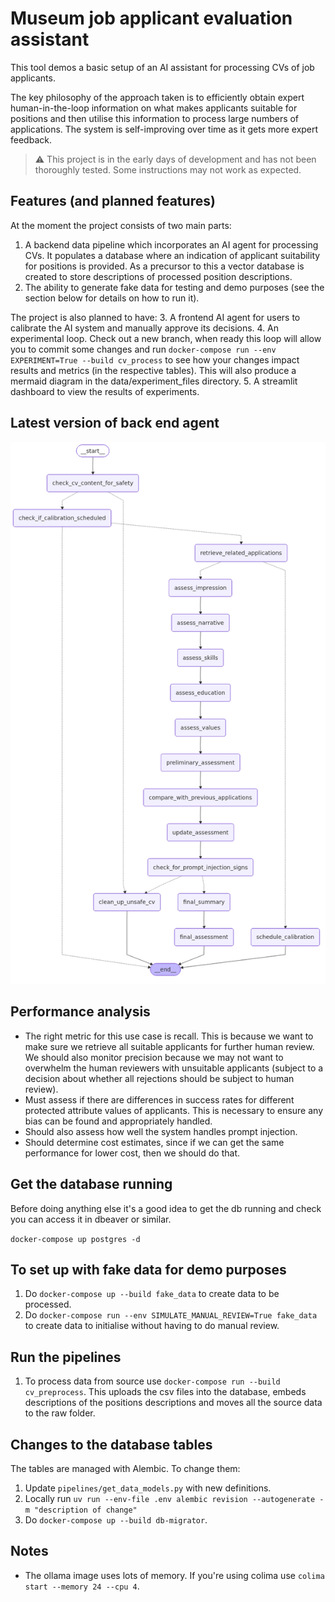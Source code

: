 
# Museum job applicant evaluation assistant
This tool demos a basic setup of an AI assistant for processing CVs of job
applicants. 

The key philosophy of the approach taken is to efficiently obtain expert human-in-the-loop information
on what makes applicants suitable for positions and then utilise this information to process large
numbers of applications. 
The system is self-improving over time as it gets more expert feedback.

> :warning: This project is in the early days of development and has not been thoroughly tested. Some
instructions may not work as expected.

## Features (and planned features)
At the moment the project consists of two main parts:
1. A backend data pipeline which incorporates an AI agent for processing CVs. It populates a database where an
indication of applicant suitability for positions is provided. As a precursor to this a vector database is
created to store descriptions of processed position descriptions.
2. The ability to generate fake data for testing and demo purposes (see the section below for details on how
to run it).

The project is also planned to have:
3. A frontend AI agent for users to calibrate the AI system and manually approve its decisions.
4. An experimental loop. Check out a new branch, when ready this loop will allow you to commit some changes
and run `docker-compose run --env EXPERIMENT=True --build cv_process` to see how your changes impact results
and metrics (in the respective tables). This will also produce a mermaid diagram in the data/experiment_files
directory.
5. A streamlit dashboard to view the results of experiments.

## Latest version of back end agent
![mermaid diagram of back end agent](../data/experiment_files/cv_agent_graph_latest.png)


## Performance analysis
- The right metric for this use case is recall. This is because we want to make sure we retrieve all
suitable applicants for further human review. We should also monitor precision because we may not want to
overwhelm the human reviewers with unsuitable applicants (subject to a decision about whether all rejections
should be subject to human review). 
- Must assess if there are differences in success rates for different protected attribute values of
applicants. This is necessary to ensure any bias can be found and appropriately handled.
- Should also assess how well the system handles prompt injection. 
- Should determine cost estimates, since if we can get the same performance for lower cost, then we should do
that.

## Get the database running
Before doing anything else it's a good idea to get the db running and check you can access it in dbeaver or
similar. 

`docker-compose up postgres -d`

## To set up with fake data for demo purposes

1. Do `docker-compose up --build fake_data` to create data to be processed.
2. Do `docker-compose run --env SIMULATE_MANUAL_REVIEW=True fake_data` to create data to initialise without
having to do manual review. 

## Run the pipelines
1. To process data from source use `docker-compose run --build cv_preprocess`. This uploads the csv files
into the database, embeds descriptions of the positions descriptions and moves all the source data to the
raw folder. 

## Changes to the database tables
The tables are managed with Alembic. To change them:
1. Update `pipelines/get_data_models.py` with new definitions.
2. Locally run `uv run --env-file .env alembic revision --autogenerate -m "description of change"`
3. Do `docker-compose up --build db-migrator`.

## Notes
- The ollama image uses lots of memory. If you're using colima use `colima start --memory 24 --cpu 4`. 